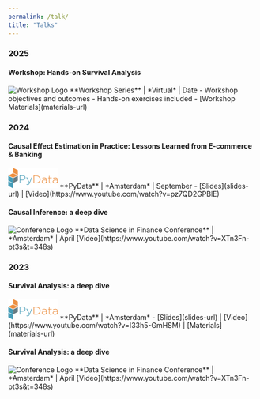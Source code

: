 ```yaml
---
permalink: /talk/
title: "Talks"
---
```

### 2025

#### Workshop: Hands-on Survival Analysis
<img src="workshop-logo.png" alt="Workshop Logo" width="100"/>
**Workshop Series** | *Virtual* | Date
- Workshop objectives and outcomes
- Hands-on exercises included
- [Workshop Materials](materials-url)

### 2024

#### Causal Effect Estimation in Practice: Lessons Learned from E-commerce & Banking
<img src="/assets/images/pydata-logo.png" alt="Conference Logo" width="100"/>
**PyData** | *Amsterdam* | September
- [Slides](slides-url) | [Video](https://www.youtube.com/watch?v=pz7QD2GPBlE)

#### Causal Inference: a deep dive
<img src="pydata-logo.png" alt="Conference Logo" width="100"/>
**Data Science in Finance Conference** | *Amsterdam* | April
[Video](https://www.youtube.com/watch?v=XTn3Fn-pt3s&t=348s) 


### 2023

#### Survival Analysis: a deep dive
<img src="/assets/images/pydata-logo.png" alt="Conference Logo" width="100"/>
**PyData** | *Amsterdam* 
- [Slides](slides-url) | [Video](https://www.youtube.com/watch?v=I33h5-GmHSM) | [Materials](materials-url)

#### Survival Analysis: a deep dive
<img src="pydata-logo.png" alt="Conference Logo" width="100"/>
**Data Science in Finance Conference** | *Amsterdam* | April
[Video](https://www.youtube.com/watch?v=XTn3Fn-pt3s&t=348s) 
